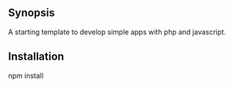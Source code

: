 ## Synopsis

A starting template to develop simple apps with php and javascript.

## Installation

npm install